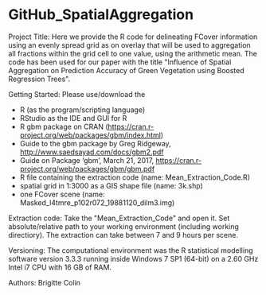 # GitHub_SpatialAggregation


Project Title: 
Here we provide the R code for delineating FCover information using an evenly spread grid as on overlay that will be used to aggregation all fractions within the grid cell to one value, using the arithmetic mean. The code has been used for our paper with the title "Influence of Spatial Aggregation on Prediction Accuracy of Green Vegetation using Boosted Regression Trees". 

Getting Started:
Please use/download the 
- R (as the program/scripting language)
- RStudio as the IDE and GUI for R
- R gbm package on CRAN (https://cran.r-project.org/web/packages/gbm/index.html) 
- Guide to the gbm package by Greg Ridgeway, http://www.saedsayad.com/docs/gbm2.pdf
- Guide on Package ‘gbm’, March 21, 2017, https://cran.r-project.org/web/packages/gbm/gbm.pdf
- R file containing the extraction code (name: Mean_Extraction_Code.R)
- spatial grid in 1:3000 as a GIS shape file (name: 3k.shp)
- one FCover scene (name: Masked_l4tmre_p102r072_19881120_dilm3.img)

Extraction code:
Take the "Mean_Extraction_Code" and open it. Set absolute/relative path to your working environment (including working directiory). The extraction can take between 7 and 9 hours per scene. 

Versioning:
The computational environment was the R statistical modelling software version 3.3.3 running inside Windows 7 SP1 (64-bit) on a 2.60 GHz Intel i7 CPU with 16 GB of RAM. 

Authors:
Brigitte Colin








